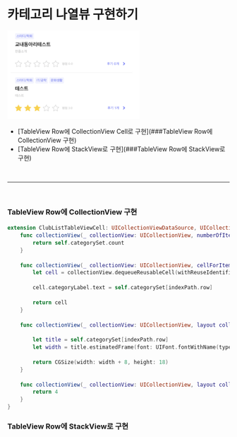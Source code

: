 # 카테고리 나열뷰 구현하기



<div>
<img src="./READMEIMG/category.png" width="300" height="200">
</div>



* [TableView Row에 CollectionView Cell로 구현](###TableView Row에 CollectionView 구현)
* [TableView Row에 StackView로 구현](###TableView Row에 StackView로 구현)

</br>

***

</br>

### TableView Row에 CollectionView 구현

``` swift
extension ClubListTableViewCell: UICollectionViewDataSource, UICollectionViewDelegateFlowLayout {
    func collectionView(_ collectionView: UICollectionView, numberOfItemsInSection section: Int) -> Int {
        return self.categorySet.count
    }
    
    func collectionView(_ collectionView: UICollectionView, cellForItemAt indexPath: IndexPath) -> UICollectionViewCell {
        let cell = collectionView.dequeueReusableCell(withReuseIdentifier: "ClubListCategoryCell", for: indexPath) as! ClubCategoryCollectionViewCell
        
        cell.categoryLabel.text = self.categorySet[indexPath.row]
        
        return cell
    }
    
    func collectionView(_ collectionView: UICollectionView, layout collectionViewLayout: UICollectionViewLayout, sizeForItemAt indexPath: IndexPath) -> CGSize {
        
        let title = self.categorySet[indexPath.row]
        let width = title.estimatedFrame(font: UIFont.fontWithName(type: .regular, size: 10)).width
        
        return CGSize(width: width + 8, height: 18)
    }
    
    func collectionView(_ collectionView: UICollectionView, layout collectionViewLayout: UICollectionViewLayout, minimumInteritemSpacingForSectionAt section: Int) -> CGFloat {
        return 4
    }
}
```



### TableView Row에 StackView로 구현

